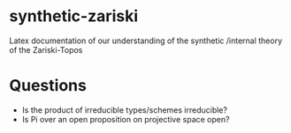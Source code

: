 # synthetic-zariski
Latex documentation of our understanding of the synthetic /internal theory of the Zariski-Topos

# Questions

- Is the product of irreducible types/schemes irreducible?
- Is Pi over an open proposition on projective space open?